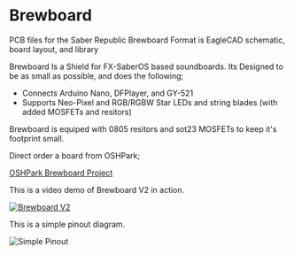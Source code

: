 # Brewboard
PCB files for the Saber Republic Brewboard
Format is EagleCAD schematic, board layout, and library 

Brewboard Is a Shield for FX-SaberOS based soundboards. Its Designed to be as small as possible, and does the following;

 - Connects Arduino Nano, DFPlayer, and GY-521
 - Supports Neo-Pixel and RGB/RGBW Star LEDs and string blades (with added MOSFETs and resitors)

Brewboard is equiped with 0805 resitors and sot23 MOSFETs to keep it's footprint small.

Direct order a board from OSHPark;

[OSHPark Brewboard Project](https://oshpark.com/shared_projects/X0aroqsG)

This is a video demo of Brewboard V2 in action.

[![Brewboard V2](https://img.youtube.com/vi/12ZV0RvzIn0/0.jpg)](https://www.youtube.com/watch?v=12ZV0RvzIn0)

This is a simple pinout diagram.

![Simple Pinout](https://github.com/SaberRepublic/Brewboard/blob/master/README/BasicPinout.png)

